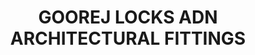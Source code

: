 ---
title: "GOOREJ LOCKS ADN ARCHITECTURAL FITTINGS"
url: /kasaragod/goorej-locks-adn-architectural-fittings/
shop: Schlüsseldienst
---
